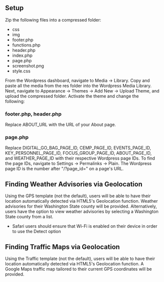 ## Setup
Zip the following files into a compressed folder:
- css
- img
- footer.php
- functions.php
- header.php
- index.php
- page.php
- screenshot.png
- style.css

From the Wordpress dashboard, navigate to Media -> Library. Copy and paste all the media from the res folder into the Wordpress Media Library. Next, navigate to Appearance -> Themes -> Add New -> Upload Theme, and upload the compressed folder. Activate the theme and change the following:
### footer.php, header.php
Replace ABOUT_URL with the URL of your About page.

### page.php
Replace DIGITAL_GO_BAG_PAGE_ID, CEMP_PAGE_ID, EVENTS_PAGE_ID, KEY_PERSONNEL_PAGE_ID, FOCUS_GROUP_PAGE_ID, ABOUT_PAGE_ID, and WEATHER_PAGE_ID with their respective Wordpress page IDs. To find the page IDs, navigate to Settings -> Permalinks -> Plain. The Wordpress page ID is the number after "/?page_id=" on a page's URL.

## Finding Weather Advisories via Geolocation
Using the GPS template (not the default), users will be able to have their location automatically detected via HTML5's Geolocation function. Weather advisories for their Washington State county will be provided. Alternatively, users have the option to view weather advisories by selecting a Washington State county from a list.
- Safari users should ensure that Wi-Fi is enabled on their device in order to use the Detect option

## Finding Traffic Maps via Geolocation
Using the Traffic template (not the default), users will be able to have their location automatically detected via HTML5's Geolocation function. A Google Maps traffic map tailored to their current GPS coordinates will be provided. 
